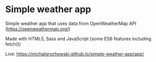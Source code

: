 # Simple weather app

Simple weather app that uses data from OpenWeatherMap API (https://openweathermap.org/)

Made with HTML5, Sass and JavaScript (some ES6 features including fetch())

Live: https://michalgrochowski.github.io/simple-weather-app/app/

